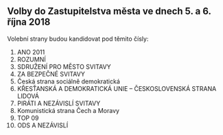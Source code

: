 ## Volby do Zastupitelstva města ve dnech 5. a 6. října 2018

Volební strany budou kandidovat pod těmito čísly:


1. ANO 2011
2. ROZUMNÍ
3. SDRUŽENÍ PRO MĚSTO SVITAVY
4. ZA BEZPEČNÉ SVITAVY
5. Česká strana sociálně demokratická
6. KŘESŤANSKÁ A DEMOKRATICKÁ UNIE – ČESKOSLOVENSKÁ STRANA LIDOVÁ
7. PIRÁTI A NEZÁVISLÍ SVITAVY
8. Komunistická strana Čech a Moravy
9. TOP 09
10. ODS A NEZÁVISLÍ